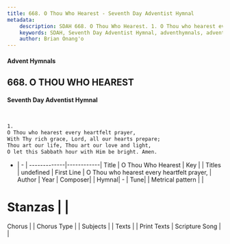 ```yaml
---
title: 668. O Thou Who Hearest - Seventh Day Adventist Hymnal
metadata:
    description: SDAH 668. O Thou Who Hearest. 1. O Thou who hearest every heartfelt prayer, With Thy rich grace, Lord, all our hearts prepare; Thou art our life, Thou art our love and light, O let this Sabbath hour with Him be bright. Amen.
    keywords: SDAH, Seventh Day Adventist Hymnal, adventhymnals, advent hymnals, O Thou Who Hearest, O Thou who hearest every heartfelt prayer, 
    author: Brian Onang'o
---
```


#### Advent Hymnals
## 668. O THOU WHO HEAREST
#### Seventh Day Adventist Hymnal

```txt


1.
O Thou who hearest every heartfelt prayer,
With Thy rich grace, Lord, all our hearts prepare;
Thou art our life, Thou art our love and light,
O let this Sabbath hour with Him be bright. Amen.


```

- |   -  |
-------------|------------|
Title | O Thou Who Hearest |
Key |  |
Titles | undefined |
First Line | O Thou who hearest every heartfelt prayer, |
Author | 
Year | 
Composer|  |
Hymnal|  - |
Tune|  |
Metrical pattern | |
# Stanzas |  |
Chorus |  |
Chorus Type |  |
Subjects |  |
Texts |  |
Print Texts | 
Scripture Song |  |
  
